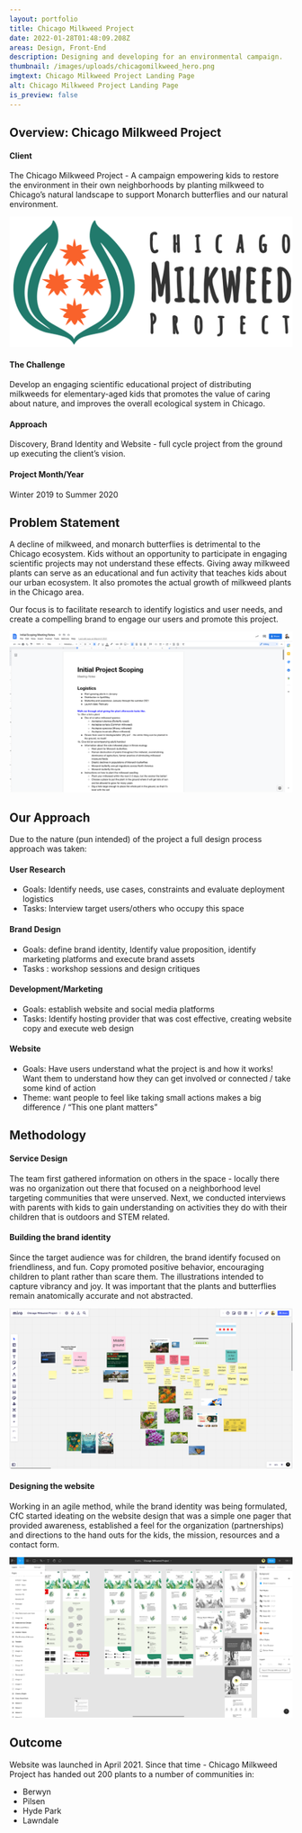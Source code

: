 ```yaml
---
layout: portfolio
title: Chicago Milkweed Project
date: 2022-01-28T01:48:09.208Z
areas: Design, Front-End
description: Designing and developing for an environmental campaign.
thumbnail: /images/uploads/chicagomilkweed_hero.png
imgtext: Chicago Milkweed Project Landing Page
alt: Chicago Milkweed Project Landing Page
is_preview: false
---
```

## Overview: Chicago Milkweed Project

#### Client

The Chicago Milkweed Project - A campaign empowering kids to restore the environment in their own neighborhoods by planting milkweed to Chicago’s natural landscape to support Monarch butterflies and our natural environment.

![Chicago Milkweed Project logo](/images/uploads/final-final-logo.svg "Custom logo designed for the Chicago Milkweed Project")

#### The Challenge

Develop an engaging scientific educational project of distributing milkweeds for elementary-aged kids that promotes the value of caring about nature, and improves the overall ecological system in Chicago.

#### Approach

Discovery, Brand Identity and Website - full cycle project from the ground up executing the client’s vision.

#### Project Month/Year

Winter 2019 to Summer 2020

## Problem Statement

A decline of milkweed, and monarch butterflies is detrimental to the Chicago ecosystem. Kids without an opportunity to participate in engaging scientific projects may not understand these effects. Giving away milkweed plants can serve as an educational and fun activity that teaches kids about our urban ecosystem. It also promotes the actual growth of milkweed plants in the Chicago area. 

Our focus is to facilitate research to identify logistics and user needs, and create a compelling brand to engage our users and promote this project.

![Discovery work facilitated to define project scope](/images/uploads/screenshot-2022-01-27-at-20-01-21-initial-scoping-meeting-notes.png "Discovery work facilitated to define project scope")

## Our Approach

Due to the nature (pun intended) of the project a full design process approach was taken:

#### User Research

* Goals: Identify needs, use cases, constraints and evaluate deployment logistics
* Tasks: Interview target users/others who occupy this space

#### Brand Design

* Goals: define brand identity, Identify value proposition, identify marketing platforms and execute brand assets
* Tasks : workshop sessions and design critiques

#### Development/Marketing

* Goals: establish website and social media platforms
* Tasks: Identify hosting provider that was cost effective, creating website copy and execute web design

#### Website

* Goals: Have users understand what the project is and how it works! Want them to understand how they can get involved or connected / take some kind of action
* Theme: want people to feel like taking small actions makes a big difference / “This one plant matters”

## Methodology

#### Service Design

The team first gathered information on others in the space - locally there was no organization out there that focused on a neighborhood level targeting communities that were unserved. Next, we conducted interviews with parents with kids to gain understanding on activities they do with their children that is outdoors and STEM related.

#### Building the brand identity

Since the target audience was for children, the brand identify focused on friendliness, and fun. Copy promoted positive behavior, encouraging children to plant rather than scare them. The illustrations intended to capture vibrancy and joy. It was important that the plants and butterflies remain anatomically accurate and not abstracted.

![Ideation workshop to help define the brand look and feel](/images/uploads/screenshot-2022-01-27-at-20-08-20-chicago-milkweed-project.png "Ideation workshop to help define the brand look and feel")

#### Designing the website

Working in an agile method, while the brand identity was being formulated, CfC started ideating on the website design that was a simple one pager that provided awareness, established a feel for the organization (partnerships) and directions to the hand outs for the kids, the mission, resources and a contact form.

![Screenshot of some early concept work for the website](/images/uploads/screenshot-2022-01-27-at-20-06-36-figma.png "Screenshot of some early concept work for the website")

## Outcome

Website was launched in April 2021. Since that time - Chicago Milkweed Project has handed out 200 plants to a number of communities in: 

* Berwyn
* Pilsen
* Hyde Park
* Lawndale